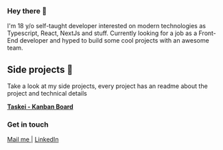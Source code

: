 ### Hey there 👋
I'm 18 y/o self-taught developer interested on modern technologies as Typescript, React, NextJs and stuff.
Currently looking for a job as a Front-End developer and hyped to build some cool projects with an awesome team.

## Side projects 🧪

Take a look at my side projects, every project has an readme about the project and technical details

**[Taskei - Kanban Board](https://github.com/joaovitorzv/taskei)**

### Get in touch
<p float="left">
  <a href='mailto:joaovitorzv@outlook.com'>
    Mail me
  </a>
  |
  <a href="https://www.linkedin.com/in/jo%C3%A3o-vitor-veras-165045186/">
    LinkedIn 
  </a>
</p>
